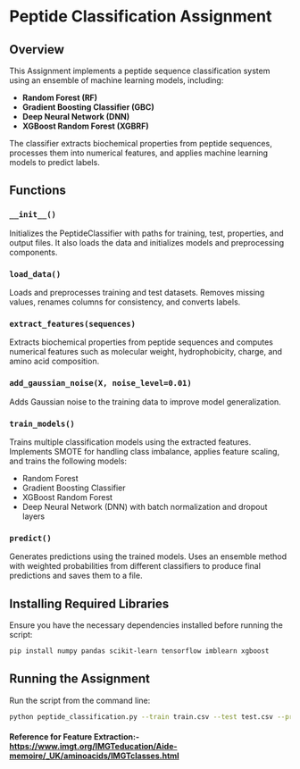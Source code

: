 # Peptide Classification Assignment

## Overview
This Assignment implements a peptide sequence classification system using an ensemble of machine learning models, including:
- **Random Forest (RF)**
- **Gradient Boosting Classifier (GBC)**
- **Deep Neural Network (DNN)**
- **XGBoost Random Forest (XGBRF)**

The classifier extracts biochemical properties from peptide sequences, processes them into numerical features, and applies machine learning models to predict labels.

## Functions

### `__init__()`
Initializes the PeptideClassifier with paths for training, test, properties, and output files. It also loads the data and initializes models and preprocessing components.

### `load_data()`
Loads and preprocesses training and test datasets. Removes missing values, renames columns for consistency, and converts labels.

### `extract_features(sequences)`
Extracts biochemical properties from peptide sequences and computes numerical features such as molecular weight, hydrophobicity, charge, and amino acid composition.

### `add_gaussian_noise(X, noise_level=0.01)`
Adds Gaussian noise to the training data to improve model generalization.

### `train_models()`
Trains multiple classification models using the extracted features. Implements SMOTE for handling class imbalance, applies feature scaling, and trains the following models:
- Random Forest
- Gradient Boosting Classifier
- XGBoost Random Forest
- Deep Neural Network (DNN) with batch normalization and dropout layers

### `predict()`
Generates predictions using the trained models. Uses an ensemble method with weighted probabilities from different classifiers to produce final predictions and saves them to a file.

## Installing Required Libraries

Ensure you have the necessary dependencies installed before running the script:
```bash
pip install numpy pandas scikit-learn tensorflow imblearn xgboost
```

## Running the Assignment
Run the script from the command line:
```bash
python peptide_classification.py --train train.csv --test test.csv --properties peptide_properties.json --output submission.csv
```

#### Reference for Feature Extraction:- https://www.imgt.org/IMGTeducation/Aide-memoire/_UK/aminoacids/IMGTclasses.html